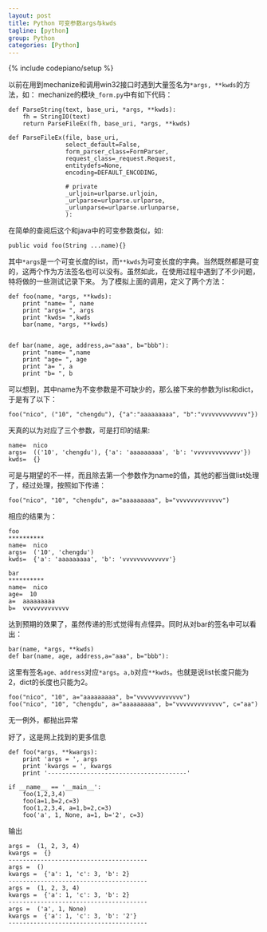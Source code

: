```yaml
---
layout: post
title: Python 可变参数args与kwds
tagline: [python] 
group: Python
categories: [Python]
---
```

{% include codepiano/setup %}

以前在用到mechanize和调用win32接口时遇到大量签名为`*args, **kwds`的方法，如：
mechanize的模块`_form.py`中有如下代码：

	def ParseString(text, base_uri, *args, **kwds):  
		fh = StringIO(text)  
		return ParseFileEx(fh, base_uri, *args, **kwds)  
	  
	def ParseFileEx(file, base_uri,  
					select_default=False,  
					form_parser_class=FormParser,  
					request_class=_request.Request,  
					entitydefs=None,  
					encoding=DEFAULT_ENCODING,  
	  
					# private  
					_urljoin=urlparse.urljoin,  
					_urlparse=urlparse.urlparse,  
					_urlunparse=urlparse.urlunparse,  
					):  
				
在简单的查阅后这个和java中的可变参数类似，如:

	public void foo(String ...name){}  
	
其中`*args`是一个可变长度的list，而`**kwds`为可变长度的字典。当然既然都是可变的，这两个作为方法签名也可以没有。虽然如此，在使用过程中遇到了不少问题，特将做的一些测试记录下来。
为了模拟上面的调用，定义了两个方法：

	def foo(name, *args, **kwds):  
		print "name= ", name  
		print "args= ", args  
		print "kwds= ",kwds  
		bar(name, *args, **kwds)  
		  
		  
	def bar(name, age, address,a="aaa", b="bbb"):  
		print "name= ",name  
		print "age= ", age  
		print "a= ", a  
		print "b= ", b  
		
可以想到，其中name为不变参数是不可缺少的，那么接下来的参数为list和dict，于是有了以下：

	foo("nico", ("10", "chengdu"), {"a":"aaaaaaaaa", "b":"vvvvvvvvvvvvv"})  
	
天真的以为对应了三个参数，可是打印的结果:

	name=  nico  
	args=  (('10', 'chengdu'), {'a': 'aaaaaaaaa', 'b': 'vvvvvvvvvvvvv'})  
	kwds=  {}  

可是与期望的不一样，而且除去第一个参数作为name的值，其他的都当做list处理了，经过处理，按照如下传递：

	foo("nico", "10", "chengdu", a="aaaaaaaaa", b="vvvvvvvvvvvvv")  
	
相应的结果为：

	foo  
	**********  
	name=  nico  
	args=  ('10', 'chengdu')  
	kwds=  {'a': 'aaaaaaaaa', 'b': 'vvvvvvvvvvvvv'}  
	  
	bar  
	**********  
	name=  nico  
	age=  10  
	a=  aaaaaaaaa  
	b=  vvvvvvvvvvvvv  
	
达到预期的效果了，虽然传递的形式觉得有点怪异。同时从对bar的签名中可以看出：

	bar(name, *args, **kwds)  
	def bar(name, age, address,a="aaa", b="bbb"):  
 
这里有签名`age、address`对应`*args`。`a,b`对应`**kwds`。也就是说list长度只能为2，dict的长度也只能为2。

	foo("nico", "10", a="aaaaaaaaa", b="vvvvvvvvvvvvv")   
	foo("nico", "10", "chengdu", a="aaaaaaaaa", b="vvvvvvvvvvvvv", c="aa")  

无一例外，都抛出异常
 
好了，这是网上找到的更多信息

	def foo(*args, **kwargs):  
		print 'args = ', args  
		print 'kwargs = ', kwargs  
		print '---------------------------------------'  
	  
	if __name__ == '__main__':  
		foo(1,2,3,4)  
		foo(a=1,b=2,c=3)  
		foo(1,2,3,4, a=1,b=2,c=3)  
		foo('a', 1, None, a=1, b='2', c=3)  
		
输出

	args =  (1, 2, 3, 4)   
	kwargs =  {}   
	---------------------------------------   
	args =  ()   
	kwargs =  {'a': 1, 'c': 3, 'b': 2}   
	---------------------------------------   
	args =  (1, 2, 3, 4)   
	kwargs =  {'a': 1, 'c': 3, 'b': 2}   
	---------------------------------------   
	args =  ('a', 1, None)   
	kwargs =  {'a': 1, 'c': 3, 'b': '2'}   
	---------------------------------------  